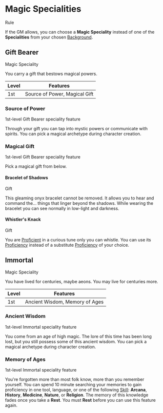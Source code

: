 # Magic Specialities

Rule

If the GM allows, you can choose a **Magic Speciality** instead of one of the **Specialities** from your chosen [Background](../../pages/backgrounds/index.md).

## Gift Bearer

Magic Speciality

You carry a gift that bestows magical powers.

| Level             | Features    |
| ----------------- | - |
| 1st               | Source of Power, Magical Gift |

### Source of Power

1st-level Gift Bearer speciality feature

Through your gift you can tap into mystic powers or communicate with spirits. You can pick a magical archetype during character creation.

### Magical Gift

1st-level Gift Bearer speciality feature

Pick a magical gift from below.

<section class="summaries">

<section class="summary">

#### Bracelet of Shadows

Gift

This gleaming onyx bracelet cannot be removed. It allows you to hear and command the... things that linger beyond the shadows. While wearing the bracelet you can see normally in low-light and darkness.

</section>

<section class="summary">

#### Whistler's Knack

Gift

You are [Proficient](../../pages/rules/proficiency.md) in a curious tune only you can whistle. You can use its [Proficiency](../../pages/rules/proficiency.md) instead of a substitute [Proficiency](../../pages/rules/proficiency.md) of your choice.

</section>

</section>

## Immortal

Magic Speciality

You have lived for centuries, maybe aeons. You may live for centuries more.

| Level             | Features    |
| ----------------- | - |
| 1st               | Ancient Wisdom, Memory of Ages |

### Ancient Wisdom

1st-level Immortal speciality feature

You come from an age of high magic. The lore of this time has been long lost, but you still possess some of this ancient wisdom. You can pick a magical archetype during character creation.

### Memory of Ages

1st-level Immortal speciality feature

You're forgotten more than most folk know, more than you remember yourself. You can spend 10 minute searching your memories to gain proficiency in one tool, language, or one of the following [Skill](../../pages/characters/skills.md): **Arcana**, **History**, **Medicine**, **Nature**, or **Religion**. The memory of this knowledge fades once you take a **Rest**. You must **Rest** before you can use this feature again.
